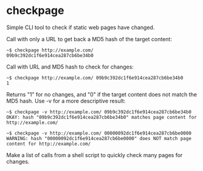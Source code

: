 # checkpage

Simple CLI tool to check if static web pages have changed.

Call with only a URL to get back a MD5 hash of the target content:

    ~$ checkpage http://example.com/
    09b9c392dc1f6e914cea287cb6be34b0
    
Call with URL and MD5 hash to check for changes:

    ~$ checkpage http://example.com/ 09b9c392dc1f6e914cea287cb6be34b0
    1

Returns "1" for no changes, and "0" if the target content does not match 
the MD5 hash. Use -v for a more descriptive result:

    ~$ checkpage -v http://example.com/ 09b9c392dc1f6e914cea287cb6be34b0
    OKAY: hash "09b9c392dc1f6e914cea287cb6be34b0" matches page content for http://example.com/

    ~$ checkpage -v http://example.com/ 00000092dc1f6e914cea287cb6be0000
    WARNING: hash "00000092dc1f6e914cea287cb6be0000" does NOT match page content for http://example.com/

Make a list of calls from a shell script to quickly check many pages 
for changes.
